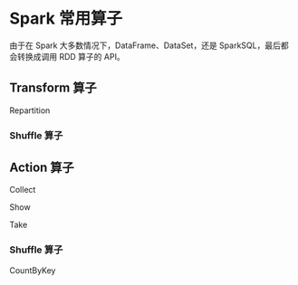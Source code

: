 # Spark 常用算子

由于在 Spark 大多数情况下，DataFrame、DataSet，还是 SparkSQL，最后都会转换成调用 RDD 算子的 API。

## Transform 算子

Repartition

### Shuffle 算子

## Action 算子

Collect

Show

Take

### Shuffle 算子

CountByKey
